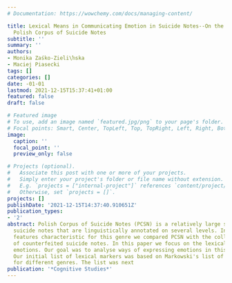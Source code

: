 ```yaml
---
# Documentation: https://wowchemy.com/docs/managing-content/

title: Lexical Means in Communicating Emotion in Suicide Notes--On the Basis of the
  Polish Corpus of Suicide Notes
subtitle: ''
summary: ''
authors:
- Monika Zaśko-Zieli\ŉska
- Maciej Piasecki
tags: []
categories: []
date: -01-01
lastmod: 2021-12-15T15:37:41+01:00
featured: false
draft: false

# Featured image
# To use, add an image named `featured.jpg/png` to your page's folder.
# Focal points: Smart, Center, TopLeft, Top, TopRight, Left, Right, BottomLeft, Bottom, BottomRight.
image:
  caption: ''
  focal_point: ''
  preview_only: false

# Projects (optional).
#   Associate this post with one or more of your projects.
#   Simply enter your project's folder or file name without extension.
#   E.g. `projects = ["internal-project"]` references `content/project/deep-learning/index.md`.
#   Otherwise, set `projects = []`.
projects: []
publishDate: '2021-12-15T14:37:40.910651Z'
publication_types:
- '2'
abstract: Polish Corpus of Suicide Notes (PCSN) is a relatively large set of authentic
  suicide notes that are linguistically annotated on several levels. In order to identify
  features characteristic for this genre we compared PCSN with the collected subcorpus
  of counterfeited suicide notes. In this paper we focus on the lexical means of expressing
  emotions. Our goal was to analyse ways of expressing emotions in this specific genre.
  Our initial list of lexical markers was based on Markowski's list of the lexis common
  for different genres. The list was next
publication: '*Cognitive Studies*'
---
```

